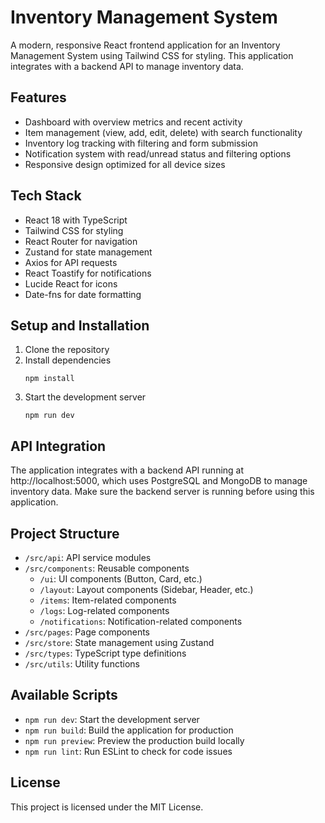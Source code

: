 # Inventory Management System

A modern, responsive React frontend application for an Inventory Management System using Tailwind CSS for styling. This application integrates with a backend API to manage inventory data.

## Features

- Dashboard with overview metrics and recent activity
- Item management (view, add, edit, delete) with search functionality
- Inventory log tracking with filtering and form submission
- Notification system with read/unread status and filtering options
- Responsive design optimized for all device sizes

## Tech Stack

- React 18 with TypeScript
- Tailwind CSS for styling
- React Router for navigation
- Zustand for state management
- Axios for API requests
- React Toastify for notifications
- Lucide React for icons
- Date-fns for date formatting

## Setup and Installation

1. Clone the repository
2. Install dependencies
   ```
   npm install
   ```
3. Start the development server
   ```
   npm run dev
   ```

## API Integration

The application integrates with a backend API running at http://localhost:5000, which uses PostgreSQL and MongoDB to manage inventory data. Make sure the backend server is running before using this application.

## Project Structure

- `/src/api`: API service modules
- `/src/components`: Reusable components
  - `/ui`: UI components (Button, Card, etc.)
  - `/layout`: Layout components (Sidebar, Header, etc.)
  - `/items`: Item-related components
  - `/logs`: Log-related components
  - `/notifications`: Notification-related components
- `/src/pages`: Page components
- `/src/store`: State management using Zustand
- `/src/types`: TypeScript type definitions
- `/src/utils`: Utility functions

## Available Scripts

- `npm run dev`: Start the development server
- `npm run build`: Build the application for production
- `npm run preview`: Preview the production build locally
- `npm run lint`: Run ESLint to check for code issues

## License

This project is licensed under the MIT License.